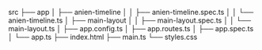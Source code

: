 src
├── app
│ ├── anien-timeline
│ │ ├── anien-timeline.spec.ts
│ │ └── anien-timeline.ts
│ ├── main-layout
│ │ ├── main-layout.spec.ts
│ │ └── main-layout.ts
│ ├── app.config.ts
│ ├── app.routes.ts
│ ├── app.spec.ts
│ └── app.ts
├── index.html
├── main.ts
└── styles.css
